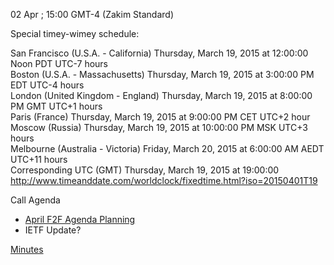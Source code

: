 02 Apr ; 15:00 GMT-4 (Zakim Standard)

Special timey-wimey schedule:

San Francisco (U.S.A. - California)	Thursday, March 19, 2015 at 12:00:00 Noon	PDT	UTC-7 hours  
Boston (U.S.A. - Massachusetts)	Thursday, March 19, 2015 at 3:00:00 PM	EDT	UTC-4 hours  
London (United Kingdom - England)	Thursday, March 19, 2015 at 8:00:00 PM	GMT	UTC+1 hours  
Paris (France)	Thursday, March 19, 2015 at 9:00:00 PM	CET	UTC+2 hour  
Moscow (Russia)	Thursday, March 19, 2015 at 10:00:00 PM	MSK	UTC+3 hours  
Melbourne (Australia - Victoria)	Friday, March 20, 2015 at 6:00:00 AM	AEDT	UTC+11 hours  
Corresponding UTC (GMT)	Thursday, March 19, 2015 at 19:00:00  
http://www.timeanddate.com/worldclock/fixedtime.html?iso=20150401T19


Call Agenda  

* [April F2F Agenda Planning](https://github.com/w3ctag/meetings/blob/gh-pages/2015/04-sfo/agenda.md)
* IETF Update?


[Minutes](https://github.com/w3ctag/meetings/blob/gh-pages/2015/telcons/04-02-f2fagenda-minutes.md)
